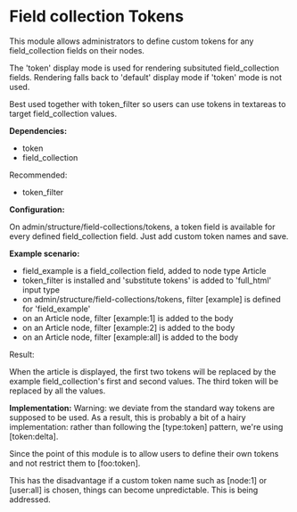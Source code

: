 Field collection Tokens
=======================

This module allows administrators to define custom tokens for any field_collection
fields on their nodes.

The 'token' display mode is used for rendering subsituted field_collection fields. 
Rendering falls back to 'default' display mode if 'token' mode is not used.

Best used together with token_filter so users can use tokens in textareas
to target field_collection values.

**Dependencies:**

* token
* field_collection

Recommended:

* token_filter

**Configuration:**

On admin/structure/field-collections/tokens, a token field is available for
every defined field_collection field. Just add custom token names and save.

**Example scenario:**

* field_example is a field_collection field, added to node type Article
* token_filter is installed and 'substitute tokens' is added to 'full_html' input type
* on admin/structure/field-collections/tokens, filter [example] is defined for 'field_example'
* on an Article node, filter [example:1] is added to the body
* on an Article node, filter [example:2] is added to the body
* on an Article node, filter [example:all] is added to the body

Result:

When the article is displayed, the first two tokens will be replaced by the example
field_collection's first and second values. The third token will be replaced by
all the values.


**Implementation:**
 Warning: we deviate from the standard way tokens are supposed to be used.
 As a result, this is probably a bit of a hairy implementation: rather than
 following the [type:token] pattern, we're using [token:delta].

 Since the point of this module is to allow users to define their own tokens
 and not restrict them to [foo:token].

 This has the disadvantage if a custom token name such as [node:1] or [user:all]
 is chosen, things can become unpredictable. This is being addressed.
